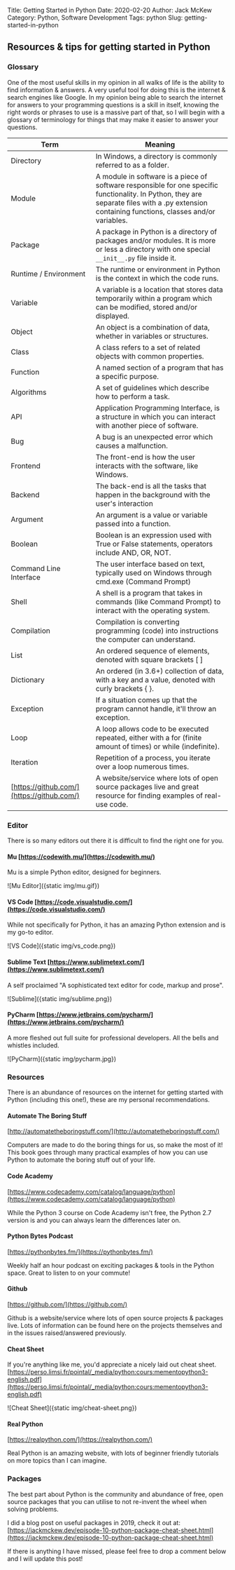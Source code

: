 Title: Getting Started in Python
Date: 2020-02-20
Author: Jack McKew
Category: Python, Software Development
Tags: python
Slug: getting-started-in-python

## **Resources & tips for getting started in Python**

### Glossary

One of the most useful skills in my opinion in all walks of life is the ability to find information & answers. A very useful tool for doing this is the internet & search engines like Google. In my opinion being able to search the internet for answers to your programming questions is a skill in itself, knowing the right words or phrases to use is a massive part of that, so I will begin with a glossary of terminology for things that may make it easier to answer your questions.

|Term|Meaning|
|---|---|
|Directory|In Windows, a directory is commonly referred to as a folder.|
|Module|A module in software is a piece of software responsible for one specific functionality. In Python, they are separate files with a .py extension containing functions, classes and/or variables.|
|Package|A package in Python is a directory of packages and/or modules. It is more or less a directory with one special `__init__.py` file inside it.|
|Runtime / Environment|The runtime or environment in Python is the context in which the code runs.|
|Variable|A variable is a location that stores data temporarily within a program which can be modified, stored and/or displayed.|
|Object|An object is a combination of data, whether in variables or structures.|
|Class|A class refers to a set of related objects with common properties.|
|Function|A named section of a program that has a specific purpose.|
|Algorithms|A set of guidelines which describe how to perform a task.|
|API|Application Programming Interface, is a structure in which you can interact with another piece of software.|
|Bug|A bug is an unexpected error which causes a malfunction.|
|Frontend|The front-end is how the user interacts with the software, like Windows.|
|Backend|The back-end is all the tasks that happen in the background with the user's interaction|
|Argument|An argument is a value or variable passed into a function.|
|Boolean|Boolean is an expression used with True or False statements, operators include AND, OR, NOT.|
|Command Line Interface|The user interface based on text, typically used on Windows through cmd.exe (Command Prompt)|
|Shell|A shell is a program that takes in commands (like Command Prompt) to interact with the operating system.|
|Compilation|Compilation is converting programming (code) into instructions the computer can understand.|
|List|An ordered sequence of elements, denoted with square brackets [ ]|
|Dictionary|An ordered (in 3.6+) collection of data, with a key and a value, denoted with curly brackets { }.|
|Exception|If a situation comes up that the program cannot handle, it'll throw an exception.|
|Loop|A loop allows code to be executed repeated, either with a for (finite amount of times) or while (indefinite).|
|Iteration|Repetition of a process, you iterate over a loop numerous times.|
|[https://github.com/](https://github.com/)|A website/service where lots of open source packages live and great resource for finding examples of real-use code.|

### Editor

There is so many editors out there it is difficult to find the right one for you.

#### Mu [https://codewith.mu/](https://codewith.mu/)

Mu is a simple Python editor, designed for beginners.

![Mu Editor]({static img/mu.gif})

#### VS Code [https://code.visualstudio.com/](https://code.visualstudio.com/)

While not specifically for Python, it has an amazing Python extension and is my go-to editor.

![VS Code]({static img/vs_code.png})

#### Sublime Text [https://www.sublimetext.com/](https://www.sublimetext.com/)

A self proclaimed "A sophisticated text editor for
code, markup and prose".

![Sublime]({static img/sublime.png})

#### PyCharm [https://www.jetbrains.com/pycharm/](https://www.jetbrains.com/pycharm/)

A more fleshed out full suite for professional developers. All the bells and whistles included.

![PyCharm]({static img/pycharm.jpg})

### Resources

There is an abundance of resources on the internet for getting started with Python (including this one!), these are my personal recommendations.

#### Automate The Boring Stuff

[http://automatetheboringstuff.com/](http://automatetheboringstuff.com/)

Computers are made to do the boring things for us, so make the most of it! This book goes through many practical examples of how you can use Python to automate the boring stuff out of your life.

#### Code Academy

[https://www.codecademy.com/catalog/language/python](https://www.codecademy.com/catalog/language/python)

While the Python 3 course on Code Academy isn't free, the Python 2.7 version is and you can always learn the differences later on.

#### Python Bytes Podcast

[https://pythonbytes.fm/](https://pythonbytes.fm/)

Weekly half an hour podcast on exciting packages & tools in the Python space. Great to listen to on your commute!

#### Github

[https://github.com/](https://github.com/)

Github is a website/service where lots of open source projects & packages live. Lots of information can be found here on the projects themselves and in the issues raised/answered previously.

#### Cheat Sheet

If you're anything like me, you'd appreciate a nicely laid out cheat sheet. [https://perso.limsi.fr/pointal/_media/python:cours:mementopython3-english.pdf](https://perso.limsi.fr/pointal/_media/python:cours:mementopython3-english.pdf)

![Cheat Sheet]({static img/cheat-sheet.png})

#### Real Python

[https://realpython.com/](https://realpython.com/)

Real Python is an amazing website, with lots of beginner friendly tutorials on more topics than I can imagine.

### Packages

The best part about Python is the community and abundance of free, open source packages that you can utilise to not re-invent the wheel when solving problems.

I did a blog post on useful packages in 2019, check it out at: [https://jackmckew.dev/episode-10-python-package-cheat-sheet.html](https://jackmckew.dev/episode-10-python-package-cheat-sheet.html)

If there is anything I have missed, please feel free to drop a comment below and I will update this post!

